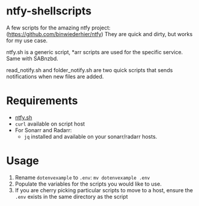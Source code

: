 # ntfy-shellscripts

A few scripts for the amazing ntfy project: (https://github.com/binwiederhier/ntfy)
They are quick and dirty, but works for my use case.

ntfy.sh is a generic script, *arr scripts are used for the specific service. Same with SABnzbd.

read_notify.sh and folder_notify.sh are two quick scripts that sends notifications when new files are added.

# Requirements
- [ntfy.sh](https://ntfy.sh)
- `curl` available on script host
- For Sonarr and Radarr:
    - `jq` installed and available on your sonarr/radarr hosts.

# Usage
1. Rename `dotenvexample` to `.env`: `mv dotenvexample .env`
2. Populate the variables for the scripts you would like to use.
3. If you are cherry picking particular scripts to move to a host, ensure the `.env` exists in the same directory as the script